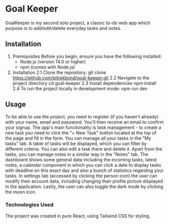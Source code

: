# Goal Keeper
GoalKeeper is my second solo project, a classic to-do web app which purpose is to add/edit/delete everyday tasks and notes.

## Installation
1. Prerequisites
     Before you begin, ensure you have the following installed:
      - Node.js (version 14.0 or higher)
      - npm (comes with Node.js)
2. Installation
     2.1 Clone the repository:
       git clone https://github.com/pitrekbond/goal-keeper.git
     2.2 Navigate to the project directory
       cd goal-keeper
     2.3 Install dependencies
       npm install
     2.4 To run the project locally in development mode:
       npm run dev

## Usage
To be able to use the project, you need to register (if you haven't already) with your name, email and password. You'll then receive an email to confirm your 
signup. 
The app's main functionality is task management - to create a new task you need to click the "+ New Task" button located at the top of the page and fill in the form.
You can manage all your tasks in the "My tasks" tab. A table of tasks will be displayed, which you can filter by different criteria. You can also edit a task there and delete it. Apart from the tasks, you can manage notes in a similar way in the "Notes" tab. 
The dashboard shows some general data including the incoming tasks, latest notes, a calendar component in which you can click a date to display tasks with deadline on this exact day and also a bunch of statistics regarding your tasks.
In settings tab (accessed by clicking the person icon) the user can modify their account data, including changing their profile picture displayed in the application.
Lastly, the user can also toggle the dark mode by clicking the moon icon.

### Technologies Used
The project was created in pure React, using Tailwind CSS for styling.








